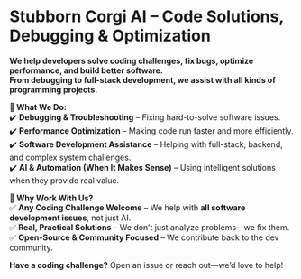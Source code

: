 # Stubborn Corgi AI – Code Solutions, Debugging & Optimization

**We help developers solve coding challenges, fix bugs, optimize performance, and build better software.**  
**From debugging to full-stack development, we assist with all kinds of programming projects.**  

**🔹 What We Do:**  
✔️ **Debugging & Troubleshooting** – Fixing hard-to-solve software issues.  
✔️ **Performance Optimization** – Making code run faster and more efficiently.  
✔️ **Software Development Assistance** – Helping with full-stack, backend, and complex system challenges.  
✔️ **AI & Automation (When It Makes Sense)** – Using intelligent solutions when they provide real value.  

**🔹 Why Work With Us?**  
✅ **Any Coding Challenge Welcome** – We help with **all software development issues**, not just AI.  
✅ **Real, Practical Solutions** – We don’t just analyze problems—we fix them.  
✅ **Open-Source & Community Focused** – We contribute back to the dev community.  

**Have a coding challenge?** Open an issue or reach out—we’d love to help!  
